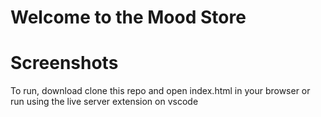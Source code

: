 # Welcome to the Mood Store

# Screenshots

To run, download clone this repo and open index.html in your browser or run using the live server extension on vscode

